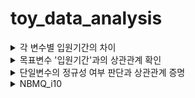# toy_data_analysis

<details>
<summary>각 변수별 입원기간의 차이</summary>

### DDA 분석
| 변수    | 변수 설명   | 데이터 분류 | 분석가 의견     |
|------|------|-----|-------|
| 입원기간       | 입원 기간              | 날짜형 |                                     | 
| 신장          | 환자의 신장             | 연속형 | 소수점으로 표현 가능한 수치형 데이터   | 
| 체중          | 환자의 체중             | 연속형 | 소수점으로 표현 가능한 수치형 데이터   | 
| 고혈압여부     | 환자의 고혈압여부       | 범주형 | 해당 존재 여부만을 나타내는 데이터     | 
| 당뇨여부       | 환자의 당뇨여부         | 범주형 | 해당 존재 여부만을 나타내는 데이터    | 
| 성별          | 환자의 성별             | 범주형 | 해당 존재 여부만을 나타내는 데이터    | 
| 연령          | 환자의 나이             | 연속형 | 소수점으로 표현 가능한 수치형 데이터  | 
| 척추전방위증   | 환자의 척추전방위증 여부 | 범주형 | 해당 존재 여부만을 나타내는 데이터    | 
| 디스크위치     | 환자의 디스크 위치      | 범주형 | 분류를 목적으로 하는 데이터          | 
| PI            | PI                    | 연속형 | 소수점으로 표현 가능한 수치형 데이터  | 
| PT            | PT 디스크 높이         | 연속형 | 소수점으로 표현 가능한 수치형 데이터  | 
| Vaccum disc   | Vaccum disc           | 범주형 | 소수점으로 표현 가능한 수치형 데이터  | 
| BMI           | 환자의 BMI             | 연속형 | 소수점으로 표현 가능한 수치형 데이터  | 

변수 선택의 이유 : 해당 변수들은 척수 시술 및 수술후에 환자들의 몸 상태 회복에 관련이 있다고 생각되어 지는 것으로 선택하였음.

</details>

<details>
<summary>목표변수 '입원기간'과의 상관관계 확인</summary>

### EDA 분석
| 변수 | 상관관계 분석 |
|------|------|
| 신장          | 신장에 따른 연간관계를 찾아 보기 힘들다.                 |
| 체중          | 체중에 따른 연간관계를 찾아 보기 힘들다.                 |
| 고혈압여부     | 고혈압이 있을수록 입원 기간이 길어지는 것으로 보여진다.   |
| 당뇨여부       | 당뇨여부에 따른 연간관계를 찾아 보기 힘들다.             |
| 성별          | 여성이 남성에 비해 입원 기간이 높은 것으로 보인다.        |
| 연령          | 고연령으로 갈수로 입원기간이 길어지는 것으로 보여진다.     |
| 척추전방위증   | 척추전방위증에 따른 입원기간의 연관성을 찾아 보기 힘들다.  |
| 디스크위치     | 디스크 위치에 따른 입원기간의 연관성이 높은 것으로 보인다. |
| PI            | PI에 따른 연간관계를 찾아 보기 힘들다.                   |
| PT            | PT에  따른 연간관계를 찾아 보기 힘들다.                  |
| Vaccum disc   | 여부에 따른 입원기간의 연관성이 높은 것으로 보인다.       |
| BMI           | BMI에 따른 입원기간의 연관성을 찾아 보기 힘들다.          |
<summary>분석스토리</summary>
분석내용(봉원희) : 척추시술 및 수술을 받은 환자의 입원기간은 대표적으로 성별, 신장, 체중, 연령이 많은 영향이 끼치는 것으로 확인 되었습니다.
분석내용(정지운) : 환자의 상태에 따라서 입원기간이 달라지는지 분석 결과 여성 고령층이 고혈압, Vaccum disc, 디스크가 있을 경우 입원 기간이 가장 긴것으로 보인다.
</details>

<details>
<summary>단일변수의 정규성 여부 판단과 상관관계 증명</summary>

### CDA 분석
correlation coefficient(상관관계) : -1 ~ 1 사이 (0에 가까우면 관계없음, -1에 가까우면 반비례, 1에 가까우면 비례(기준:p-value 0.05) 대립가설 참)
| 변수 | 상관관계 이유 |
|------|------|
| 신장          | 신장에 따른 입원기간의 상관관계가 있다.(pvalue=0.04748161479152065)        |
| 체중          | 체중에 따른 입원기간의 상관관계가 있다.(pvalue=0.01987223464009912)        |
| 고혈압여부     | 고혈압여부에 따른 입원기간의 상관관계가 있다.(pvalue=0.07613024933800935)   |
| 당뇨여부       | 당뇨여부에 따른 입원기간의 상관관계가 없다.(pvalue=0.34861241786231345)    |
| 성별          | 성별은 입원기간에 상관관계가 있다. (pvalue=0.02094153582671839)            |
| 연령          | 연령에 따른 입원기간의 상관관계가 있다. (pvalue=0.029203834197053385)      |
| 척추전방위증   | 척추전방위증에 따른 입원기간의 상관관계가 없다.(pvalue=0.34557643733933774) |
| 디스크위치     | 디스크위치에 따른 입원기간은 상관관계가 없다.(pvalue=0.835230775207565)     |
| PI            | PI에 따른 입원기간의 상관관계가 없다.(pvalue=0.6809981071755282)          |
| PT            | PT에 따른 입원기간의 상관관계가 없다.(pvalue=0.6188437581048726)          |
| Vaccum disc   | Vaccum disc 와 입원기간은 상관관계가 없다.(pvalue=0.2552260504137014)     |
| BMI           | BMI에 따른 입원기간의 상관관계가 없다.(pvalue=0.15751063851862063)         |
</details>

<details>
<summary>NBMQ_i10</summary>

### DDA 분석
| 변수 | 변수 설명 | 데이터 분류 | 분석가 의견     | 
|------|------|------|------|
| SICK_SYM1          | 질병 증상                 | 범주형 | 분류를 목적으로 하는 데이터           | 
| OPRTN_YN           | 수술 여부                 | 범주형 | 해당 존재 여부만을 나타내는 데이터     |  
| BTH_YYYY           | 생년월일                  | 연속형 | 소수점으로 표현 가능한 수치형 데이터   | 
| VSHSP_DD_CNT       | 입내원일수          | 연속형 | 소수점으로 표현 가능한 수치형 데이터   | 
| EDC_SBA            | 심사결정 후 수진가가 부담해야할 금액 | 범주형 | 분류를 목적으로 하는 데이터           | 
| MDCARE_DD_CNT      | 요양일수 수진자를 진료한 총 일수         | 연속형 | 소수점으로 표현 가능한 수치형 데이터   | 
| EDC_INSUR_BRDN_AMT | 심사결정 후 보험자가 부담할 금액         | 연속형 | 소수점으로 표현 가능한 수치형 데이터   | 
    
<summary>목표변수 'EDC_INSUR_BRDN_AMT'과의 상관관계 확인</summary>

### EDA 분석
| 변수 | 상관관계 분석 |
|------|------|
| SICK_SYM1          | 질병 증상에 따른 연간관계를 찾아 보기 힘들다. (pvalue=0.0)                              |
| OPRTN_YN           | 수술 여부에 따라 보험 부담 금액의 변화가 보인다. (pvalue=1.1662903985210721e-39)        |
| BTH_YYYY           | 생년월일에 따른 연간관계를 찾아 보기 힘들다. (pvalue=0.0)                               |
| VSHSP_DD_CNT       | 입내원일수에 따른 연간관계를 찾아 보기 힘들다. (pvalue=0.0)                        |
| EDC_SBA            | 심사결정 후 수진가가 부담해야할 금액에 따른 연간관계를 찾아 보기 힘들다. (pvalue=0.0)              |
| MDCARE_DD_CNT      | 요양일수  에 따라 보험 부담 금액의 변화가 보인다. (pvalue=1.7574341125238046e-62) |
<summary>분석스토리</summary>
분석내용(봉원희) : 고혈압 환자의 보험금은 수술을 받고 오랜 기간 요양을 할때에 많은 부담을 가지게 된다.
분석내용(정지운) : 이게 뭐지
    
<summary>EDC 보험 부담 금액의 정규성 여부 판단과 상관관계 증명</summary>

### CDA 분석
correlation coefficient(상관관계) : -1 ~ 1 사이 (0에 가까우면 관계없음, -1에 가까우면 반비례, 1에 가까우면 비례(기준:p-value 0.05) 대립가설 참)
| 변수 | 상관관계 이유 |
|------|------|
| SICK_SYM1          | 질병 증상에 따른 보험 부담 금액은 관계가 없다. (pvalue=0.0)                            |
| OPRTN_YN           | 수술 여부에 따른 보험 부담 금액은 관계가 있다. (pvalue=1.1662903985210721e-39)         |
| BTH_YYYY           | 생년월일에 따른 보험 부담 금액은 관계가 있다. (pvalue=0.0)                             |
| VSHSP_DD_CNT       | 입내원일수에 따른 보험 부담 금액은 관계가 없다. (pvalue=0.0)                      |
| EDC_SBA            | 심사결정 후 수진가가 부담해야할 금액에 따른 보험 부담 금액은 관계가 없다. (pvalue=0.0)            |
| MDCARE_DD_CNT      | 요양일수 에 따른 보험 부담 금액은 관계가 있다. (pvalue=1.7574341125238046e-62) |

</details>